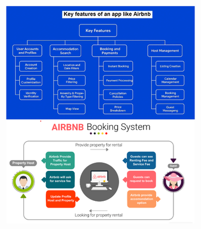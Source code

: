 <img src='features-and-functionalities/AIBNB.png'>
<img src='features-and-functionalities/ARBAB.png'>